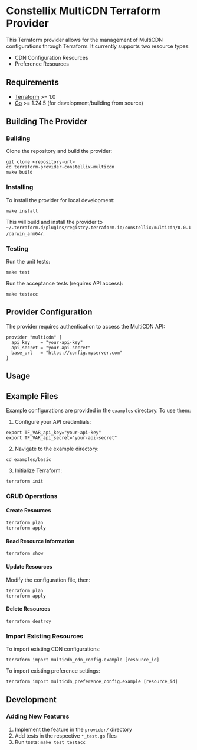 # Constellix MultiCDN Terraform Provider

This Terraform provider allows for the management of MultiCDN configurations through Terraform. It currently supports two resource types:

- CDN Configuration Resources
- Preference Resources

## Requirements

- [Terraform](https://www.terraform.io/downloads.html) >= 1.0
- [Go](https://golang.org/doc/install) >= 1.24.5 (for development/building from source)

## Building The Provider

### Building

Clone the repository and build the provider:

```shell
git clone <repository-url>
cd terraform-provider-constellix-multicdn
make build
```

### Installing

To install the provider for local development:

```shell
make install
```

This will build and install the provider to `~/.terraform.d/plugins/registry.terraform.io/constellix/multicdn/0.0.1/darwin_arm64/`.

### Testing

Run the unit tests:

```shell
make test
```

Run the acceptance tests (requires API access):

```shell
make testacc
```

## Provider Configuration

The provider requires authentication to access the MultiCDN API:

```hcl
provider "multicdn" {
  api_key    = "your-api-key"
  api_secret = "your-api-secret"
  base_url   = "https://config.myserver.com"
}
```

## Usage

## Example Files

Example configurations are provided in the `examples` directory. To use them:

1. Configure your API credentials:

```shell
export TF_VAR_api_key="your-api-key"
export TF_VAR_api_secret="your-api-secret"
```

2. Navigate to the example directory:

```shell
cd examples/basic
```

3. Initialize Terraform:

```shell
terraform init
```

### CRUD Operations

#### Create Resources

```shell
terraform plan
terraform apply
```

#### Read Resource Information

```shell
terraform show
```

#### Update Resources

Modify the configuration file, then:

```shell
terraform plan
terraform apply
```

#### Delete Resources

```shell
terraform destroy
```

### Import Existing Resources

To import existing CDN configurations:

```shell
terraform import multicdn_cdn_config.example [resource_id]
```

To import existing preference settings:

```shell
terraform import multicdn_preference_config.example [resource_id]
```

## Development

### Adding New Features

1. Implement the feature in the `provider/` directory
2. Add tests in the respective `*_test.go` files
3. Run tests: `make test testacc`
